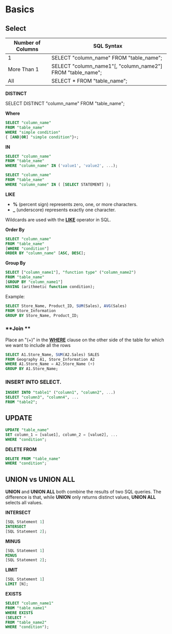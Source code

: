 # Basics

## Select

| Number of Columns | SQL Syntax                                                  |
| ----------------- | ----------------------------------------------------------- |
| 1                 | SELECT "column_name" FROM "table_name";                     |
| More Than 1       | SELECT "column_name1"\[, "column_name2"] FROM "table_name"; |
| All               | SELECT \* FROM "table_name";                                |

**DISTINCT**

SELECT DISTINCT "column_name" FROM "table_name";

**Where**

```sql
SELECT "column_name"
FROM "table_name"
WHERE "simple condition"
{ [AND|OR] "simple condition"}+;
```

**IN**

```sql
SELECT "column_name"
FROM "table_name"
WHERE "column_name" IN ('value1', 'value2', ...);

SELECT "column_name"
FROM "table_name"
WHERE "column_name" IN ( [SELECT STATEMENT] );
```

**LIKE**

* **%** (percent sign) represents zero, one, or more characters.
* **\_** (underscore) represents exactly one character.

Wildcards are used with the [**LIKE**](https://www.1keydata.com/sql/sqllike.html) operator in SQL.

**Order By**

```sql
SELECT "column_name"
FROM "table_name"
[WHERE "condition"]
ORDER BY "column_name" [ASC, DESC];
```

**Group By**

```sql
SELECT ["column_name1"], "function type" ("column_name2")
FROM "table_name"
[GROUP BY "column_name1"]
HAVING (arithmetic function condition);
```

Example:

```sql
SELECT Store_Name, Product_ID, SUM(Sales), AVG(Sales)
FROM Store_Information
GROUP BY Store_Name, Product_ID;
```

### **Join **

 Place an "(+)" in the [**WHERE**](https://www.1keydata.com/sql/sqlwhere.html) clause on the other side of the table for which we want to include all the rows

```sql
SELECT A1.Store_Name, SUM(A2.Sales) SALES
FROM Geography A1, Store_Information A2
WHERE A1.Store_Name = A2.Store_Name (+)
GROUP BY A1.Store_Name;
```

###  **INSERT INTO SELECT.**

```sql
INSERT INTO "table1" ("column1", "column2", ...)
SELECT "column3", "column4", ...
FROM "table2";
```

##  **UPDATE**

```sql
UPDATE "table_name"
SET column_1 = [value1], column_2 = [value2], ...
WHERE "condition";
```

 **DELETE FROM**

```sql
DELETE FROM "table_name"
WHERE "condition";
```

## UNION vs UNION ALL

**UNION** and **UNION ALL** both combine the results of two SQL queries. The difference is that, while **UNION** only returns distinct values, **UNION ALL** selects all values. 

 **INTERSECT**

```sql
[SQL Statement 1]
INTERSECT
[SQL Statement 2];
```

 **MINUS**

```sql
[SQL Statement 1]
MINUS
[SQL Statement 2];
```

 **LIMIT**

```sql
[SQL Statement 1]
LIMIT [N];
```

 **EXISTS**

```sql
SELECT "column_name1"
FROM "table_name1"
WHERE EXISTS 
(SELECT * 
FROM "table_name2"
WHERE "condition");
```
